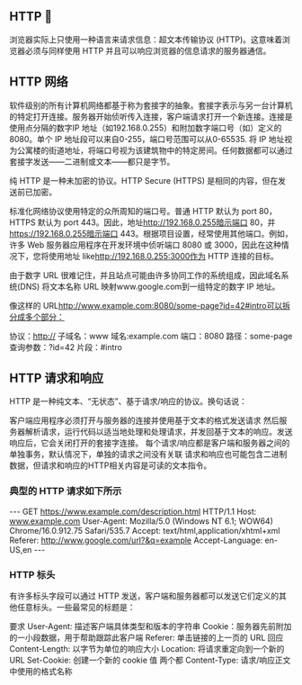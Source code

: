 ## HTTP 🔗︎

浏览器实际上只使用一种语言来请求信息：超文本传输​​协议 (HTTP)。这意味着浏览器必须与同样使用 HTTP 并且可以响应浏览器的信息请求的服务器通信。

## HTTP 网络

软件级别的所有计算机网络都基于称为套接字的抽象。套接字表示与另一台计算机的特定打开连接。服务器开始侦听传入连接，客户端请求打开一个新连接。连接是使用点分隔的数字IP 地址（如192.168.0.255）和附加数字端口号（如）定义的8080。单个 IP 地址段可以来自0-255，端口号范围可以从0-65535. 将 IP 地址视为公寓楼的街道地址，将端口号视为该建筑物中的特定房间。任何数据都可以通过套接字发送——二进制或文本——都只是字节。

纯 HTTP 是一种未加密的协议。HTTP Secure (HTTPS) 是相同的内容，但在发送前已加密。

标准化网络协议使用特定的众所周知的端口号。普通 HTTP 默认为 port 80， HTTPS 默认为 port 443。因此，地址<http://192.168.0.255暗示端口> 80，并<https://192.168.0.255暗示端口> 443。根据项目设置，经常使用其他端口。例如，许多 Web 服务器应用程序在开发环境中侦听端口 8080 或 3000，因此在这种情况下，您将使用地址 like<http://192.168.0.255:3000作为> HTTP 连接的目标。

由于数字 URL 很难记住，并且站点可能由许多协同工作的系统组成，因此域名系统(DNS) 将文本名称 URL 映射www.google.com到一组特定的数字 IP 地址。

像这样的 URL<http://www.example.com:8080/some-page?id=42#intro可以拆分成多个部分：>

协议：<http://>
子域名：www
域名:example.com
端口：8080
路径：some-page
查询参数：?id=42
片段：#intro

## HTTP 请求和响应

HTTP 是一种纯文本、“无状态”、基于请求/响应的协议。换句话说：

客户端应用程序必须打开与服务器的连接并使用基于文本的格式发送请求
然后服务器解析请求，运行代码以适当地处理和处理请求，并发回基于文本的响应。发送响应后，它会关闭打开的套接字连接。
每个请求/响应都是客户端和服务器之间的单独事务，默认情况下，单独的请求之间没有关联
请求和响应也可能包含二进制数据，但请求和响应的HTTP相关内容是可读的文本指令。

### 典型的 HTTP 请求如下所示

--- GET <https://www.example.com/description.html> HTTP/1.1
Host: www.example.com
User-Agent: Mozilla/5.0 (Windows NT 6.1; WOW64) Chrome/16.0.912.75 Safari/535.7
Accept: text/html,application/xhtml+xml
Referer: <http://www.google.com/url?&q=example>
Accept-Language: en-US,en ---

### HTTP 标头
有许多标头字段可以通过 HTTP 发送，客户端和服务器都可以发送它们定义的其他任意标头。一些最常见的标题是：

要求
User-Agent: 描述客户端具体类型和版本的字符串
Cookie：服务器先前附加的一小段数据，用于帮助跟踪此客户端
Referer: 单击链接的上一页的 URL
回应
Content-Length: 以字节为单位的响应大小
Location: 将请求重定向到一个新的 URL
Set-Cookie: 创建一个新的 cookie 值
两个都
Content-Type: 请求/响应正文中使用的格式名称